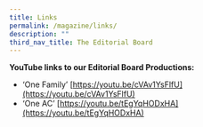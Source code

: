 ```yaml
---
title: Links
permalink: /magazine/links/
description: ""
third_nav_title: The Editorial Board
---
```

**YouTube links to our Editorial Board Productions:**

*   ‘One Family’ [https://youtu.be/cVAv1YsFlfU](https://youtu.be/cVAv1YsFlfU)
*   ‘One AC’ [https://youtu.be/tEgYqHODxHA](https://youtu.be/tEgYqHODxHA)